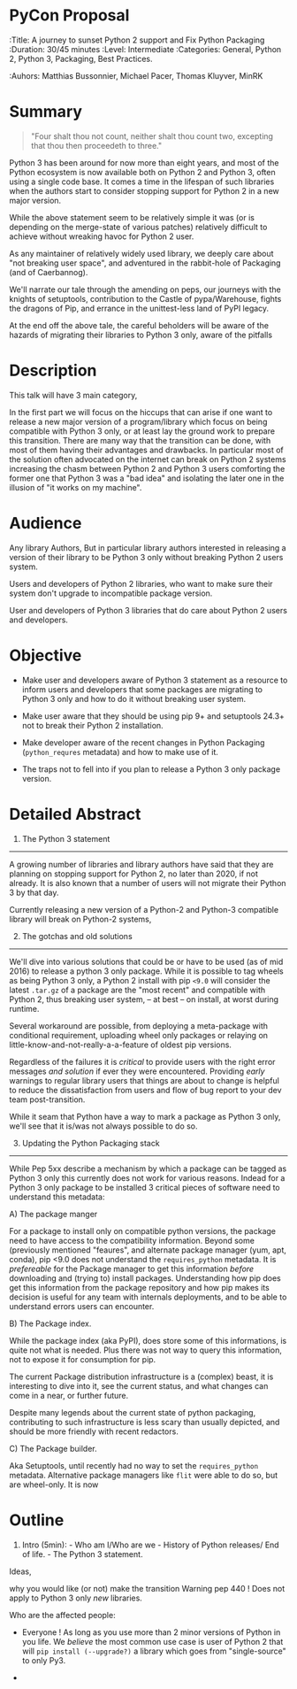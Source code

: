 # PyCon Proposal


:Title: A journey to sunset Python 2 support and Fix Python Packaging
:Duration: 30/45 minutes
:Level: Intermediate
:Categories: General, Python 2, Python 3, Packaging, Best Practices.

:Auhors: Matthias Bussonnier, Michael Pacer, Thomas Kluyver, MinRK





Summary
=======


> "Four shalt thou not count, neither shalt thou count two, excepting that thou
then proceedeth to three."

Python 3 has been around for now more than eight years, and most of the Python
ecosystem is now available both on Python 2 and Python 3, often using a single
code base. It comes a time in the lifespan of such libraries when the authors
start to consider stopping support for Python 2 in a new major version.

While the above statement seem to be relatively simple it was (or is depending
on the merge-state of various patches) relatively difficult to achieve without
wreaking havoc for Python 2 user. 

As any maintainer of relatively widely used library, we deeply care about "not
breaking user space", and adventured in the rabbit-hole of Packaging (and of
Caerbannog). 

We'll narrate our tale through the amending on peps, our journeys with the
knights of setuptools, contribution to the Castle of pypa/Warehouse, fights
the dragons of Pip, and errance in the unittest-less land of PyPI legacy. 

At the end off the above tale, the careful beholders will be aware of the
hazards of migrating their libraries to Python 3 only, aware of the pitfalls 


Description
===========

This talk will have 3 main category, 

In the first part we will focus on the hiccups that can arise if one want to
release a new major version of a program/library which focus on being
compatible with Python 3 only, or at least lay the ground work to prepare this
transition. There are many way that the transition can be done, with most of
them having their advantages and drawbacks. In particular most of the solution
often advocated on the internet can break on Python 2 systems increasing the
chasm between Python 2 and Python 3 users comforting the former one that Python
3 was a "bad idea" and isolating the later one in the illusion of "it works on
my machine".

Audience
========

Any library Authors, But in particular library authors interested in releasing
a version of their library to be Python 3 only without breaking Python 2 users
system.

Users and developers of Python 2 libraries, who want to make sure their system
don't upgrade to incompatible package version.

User and developers of Python 3 libraries that do care about Python 2 users and
developers.


Objective
=========

 - Make user and developers aware of Python 3 statement as a resource to inform
   users and developers that some packages are migrating to Python 3 only and
   how to do it without breaking user system.

 - Make user aware that they should be using pip 9+ and setuptools 24.3+ not to
   break their Python 2 installation. 

 - Make developer aware of the recent changes in Python Packaging
   (`python_requres` metadata) and how to make use of it. 

 - The traps not to fell into if you plan to release a Python 3 only package
   version.


Detailed Abstract
=================

1. The Python 3 statement
-------------------------

A growing number of libraries and library authors have said that they are
planning on stopping support for Python 2, no later than 2020, if not already.
It is also known that a number of users will not migrate their Python 3 by that
day.

Currently releasing a new version of a Python-2 and Python-3 compatible library
will break on Python-2 systems, 


2. The gotchas and old solutions
--------------------------------

We'll dive into various solutions that could be or have to be used (as of mid
2016) to release a python 3 only package. While it is possible to tag wheels as
being Python 3 only, a Python 2 install with pip `<9.0` will consider the
latest `.tar.gz` of a package are the "most recent" and compatible with Python
2, thus breaking user system, – at best – on install, at worst during runtime. 

Several workaround are possible, from deploying a meta-package with conditional
requirement, uploading wheel only packages or relaying on
little-know-and-not-really-a-a-feature of oldest pip versions.

Regardless of the failures it is _critical_ to provide users with the right
error messages _and solution_ if ever they were encountered. Providing _early_
warnings to regular library users that things are about to change is helpful to
reduce the dissatisfaction from users and flow of bug report to your dev team
post-transition.

While it seam that Python have a way to mark a package as Python 3 only, we'll
see that it is/was not always possible to do so. 

3. Updating the Python Packaging stack
--------------------------------------

While Pep 5xx describe a mechanism by which a package can be tagged as Python 3
only this currently does not work for various reasons. Indead for a Python 3 only
package to be installed 3 critical pieces of software need to understand this metadata:


A) The package manger

For a package to install only on compatible python versions, the package need
to have access to the compatibility information. Beyond some (previously
mentioned "feaures", and alternate package manager (yum, apt, conda), pip <9.0
does not understand the `requires_python` metadata. It is _prefereable_ for the
Package manager to get this information _before_ downloading and (trying to)
install packages. Understanding how pip does get this information from the
package repository and how pip makes its decision is useful for any team with
internals deployments, and to be able to understand errors users can encounter.



B) The Package index.

While the package index (aka PyPI), does store some of this informations, is
quite not what is needed. Plus there was not way to query this information, not
to expose it for consumption for pip. 

The current Package distribution infrastructure is a (complex) beast, it is
interesting to dive into it, see the current status, and what changes can come
in a near, or further future.

Despite many legends about the current state of python packaging, contributing
to such infrastructure is less scary than usually depicted, and should be more
friendly with recent redactors. 


C) The Package builder.

Aka Setuptools, until recently had no way to set the `requires_python`
metadata. Alternative package managers like `flit` were able to do so, but are
wheel-only. It is now 



Outline
=======

  1. Intro (5min):
    - Who am I/Who are we
    - History of Python releases/ End of life. 
    - The Python 3 statement.



Ideas,

why you would like (or not) make the transition
Warning pep 440 !
Does not apply to Python 3 only _new_ libraries.

Who are the affected people:

 - Everyone ! As long as you use more than 2 minor versions of Python in you
   life. We _believe_ the most common use case is user of Python 2 that will
   `pip install (--upgrade?)` a library which goes from "single-source" to only
   Py3.

   

 - 


